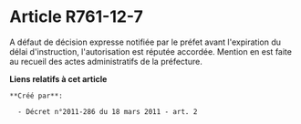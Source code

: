 # Article R761-12-7

A défaut de décision expresse notifiée par le préfet avant l'expiration du délai d'instruction, l'autorisation est réputée
accordée. Mention en est faite au recueil des actes administratifs de la préfecture.

**Liens relatifs à cet article**

	**Créé par**:

	  - Décret n°2011-286 du 18 mars 2011 - art. 2
